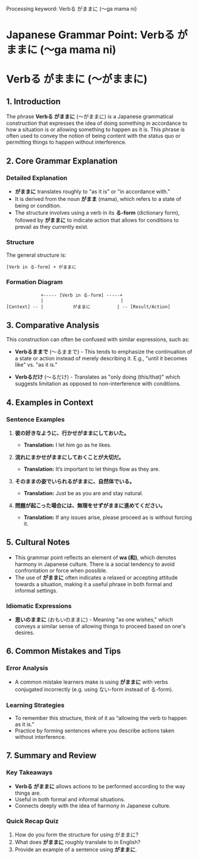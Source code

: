 Processing keyword: Verbる がままに (〜ga mama ni)
# Japanese Grammar Point: Verbる がままに (〜ga mama ni)
# Verbる がままに (〜がままに)
## 1. Introduction
The phrase **Verbる がままに** (〜がままに) is a Japanese grammatical construction that expresses the idea of doing something in accordance to how a situation is or allowing something to happen as it is. This phrase is often used to convey the notion of being content with the status quo or permitting things to happen without interference.
## 2. Core Grammar Explanation
### Detailed Explanation
- **がままに** translates roughly to "as it is" or "in accordance with." 
- It is derived from the noun **がまま** (mama), which refers to a state of being or condition.
- The structure involves using a verb in its **る-form** (dictionary form), followed by **がままに** to indicate action that allows for conditions to prevail as they currently exist.
  
### Structure
The general structure is:
```
[Verb in る-form] + がままに
```
### Formation Diagram
```
             +----- [Verb in る-form] -----+
             |                             |
[Context] -- |           がままに          | -- [Result/Action]
```
## 3. Comparative Analysis
This construction can often be confused with similar expressions, such as:
- **Verbるままで** (〜るままで) - This tends to emphasize the continuation of a state or action instead of merely describing it. E.g., "until it becomes like" vs. "as it is."
  
- **Verbるだけ** (〜るだけ) - Translates as "only doing (this/that)" which suggests limitation as opposed to non-interference with conditions.
## 4. Examples in Context
### Sentence Examples
1. **彼の好きなように、行かせがままにしておいた。**
   - **Translation:** I let him go as he likes.
   
2. **流れにまかせがままにしておくことが大切だ。**
   - **Translation:** It’s important to let things flow as they are.
   
3. **そのままの姿でいられるがままに、自然体でいる。**
   - **Translation:** Just be as you are and stay natural.
4. **問題が起こった場合には、無理をせずがままに進めてください。**
   - **Translation:** If any issues arise, please proceed as is without forcing it.
## 5. Cultural Notes
- This grammar point reflects an element of **wa (和)**, which denotes harmony in Japanese culture. There is a social tendency to avoid confrontation or force when possible.
- The use of **がままに** often indicates a relaxed or accepting attitude towards a situation, making it a useful phrase in both formal and informal settings.
### Idiomatic Expressions
- **思いのままに** (おもいのままに) - Meaning "as one wishes," which conveys a similar sense of allowing things to proceed based on one's desires.
## 6. Common Mistakes and Tips
### Error Analysis
- A common mistake learners make is using **がままに** with verbs conjugated incorrectly (e.g. using ない-form instead of る-form).
  
### Learning Strategies
- To remember this structure, think of it as “allowing the verb to happen as it is.”
- Practice by forming sentences where you describe actions taken without interference.
## 7. Summary and Review
### Key Takeaways
- **Verbる がままに** allows actions to be performed according to the way things are. 
- Useful in both formal and informal situations.
- Connects deeply with the idea of harmony in Japanese culture.
### Quick Recap Quiz
1. How do you form the structure for using がままに?
2. What does **がままに** roughly translate to in English?
3. Provide an example of a sentence using **がままに**.
